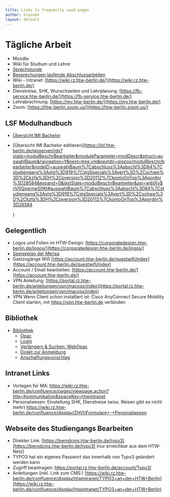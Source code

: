 ```yaml
---
title: Links to frequently used pages
author: kleinen
layout: default
---
```



# Tägliche Arbeit

* Moodle:
* Wiki für Studium und Lehre:
* [Sprechstunde](https://wiki.htw-berlin.de/confluence/display/fb4crskleinen/Sprechstunden+im+Sommersemester+2020)
* [Besprechungen laufende Abschlussarbeiten](https://wiki.htw-berlin.de/confluence/display/fb4crskleinen/Besprechungen+Abschlussarbeiten)
* Wiki - Intranet:  [https://wiki.rz.htw-berlin.de/](https://wiki.rz.htw-berlin.de/)  
* Dienstreise, SHK, Wunschzeiten und Lehrplanung: [https://fb-service.htw-berlin.de/](https://fb-service.htw-berlin.de/)
* Lehrabrechnung: [https://my.htw-berlin.de/](https://my.htw-berlin.de/)
* Zoom: [https://htw-berlin.zoom.us/](https://htw-berlin.zoom.us/)


## LSF Modulhandbuch
* [Übersicht IMI Bachelor](https://lsf.htw-berlin.de/qisserver/rds?state=modulBeschrGast&moduleParameter=modDescr&struct=auswahlBaum&navigation=Y&next=tree.vm&nextdir=qispos/modulBeschr/gast&nodeID=auswahlBaum%7Cabschluss%3Aabschl%3D84%7Cstudiengang%3Astg%3D919%7CstgSpecials%3Avert%3D%2Cschwp%3D%2Ckzfa%3DH%2Cpversion%3D20112%7CkontoOnTop%3Apordnr%3D28584&expand=0&lastState=modulBeschrGast&asi=3BSmmfhkCGjb$LWJbzpt#auswahlBaum%7Cabschluss%3Aabschl%3D84%7Cstudiengang%3Astg%3D919%7CstgSpecials%3Avert%3D%2Cschwp%3D%2Ckzfa%3DH%2Cpversion%3D20112%7CkontoOnTop%3Apordnr%3D28584)
* [Übersicht IMI Bachelor editieren](https://lsf.htw-berlin.de/qisserver/rds?state=modulBeschrBearbeiter&moduleParameter=modDescr&struct=auswahlBaum&navigation=Y&next=tree.vm&nextdir=qispos/modulBeschr/bearbeiter&nodeID=auswahlBaum%7Cabschluss%3Aabschl%3D84%7Cstudiengang%3Astg%3D919%7CstgSpecials%3Avert%3D%2Cschwp%3D%2Ckzfa%3DH%2Cpversion%3D20112%7CkontoOnTop%3Apordnr%3D28584&expand=0&lastState=modulBeschrBearbeiter&asi=wibIXy$nV0QsgrnwS0Kt#auswahlBaum%7Cabschluss%3Aabschl%3D84%7Cstudiengang%3Astg%3D919%7CstgSpecials%3Avert%3D%2Cschwp%3D%2Ckzfa%3DH%2Cpversion%3D20112%7CkontoOnTop%3Apordnr%3D28584

  )
## Gelegentlich

* Logos und Folien im HTW-Design: [https://corporatedesign.htw-berlin.de/logos/](https://corporatedesign.htw-berlin.de/logos/)
* [Speiseplan der Mensa](https://www.studentenwerk-berlin.de/mensen/speiseplan/htw_wilhelminenhof/index.html)
* Gastzugänge Wifi [https://account.htw-berlin.de/guestwifi/index](https://account.htw-berlin.de/guestwifi/index)
* Account / Email bearbeiten: [https://account.htw-berlin.de/](https://account.htw-berlin.de/)
* VPN Anleitung: [https://portal.rz.htw-berlin.de/anleitungen/vpn/macosx/index](https://portal.rz.htw-berlin.de/anleitungen/vpn/macosx/index)
* VPN Wenn Client schon installiert ist: Cisco AnyConnect Secure Mobility Client starten, mit https://vpn.htw-berlin.de verbinden

## Bibliothek

* [Bibliothek](https://bibliothek.htw-berlin.de)
    * [Opac](https://sisis.rz.htw-berlin.de/InfoGuideClient/start.do?Login=opacWH&SEARCHType=2&BaseURL=this)
    * [Login](https://sisis.rz.htw-berlin.de/InfoGuideClient/loginpage.do?methodToCall=showLogin)
    * [Verlängern & Suchen: WebOpac](https://sisis.rz.htw-berlin.de/InfoGuideClient/start.do?Login=opacWH&SEARCHType=2&BaseURL=this)
    * [Direkt zur Anmeldung](https://sisis.rz.htw-berlin.de/InfoGuideClient/start.do)
    * [Anschaffungsvorschlag](https://bibliothek.htw-berlin.de/literatur-suchen/anschaffungsvorschlag/?no_cache=1)

## Intranet Links
* Vorlagen für MA: https://wiki.rz.htw-berlin.de/confluence/pages/viewpage.action?title=Kommunikation&spaceKey=htwintranet
* Personalwesen: Einstellung SHK, Dienstreise (wiss. Reisen gibt es nicht mehr) https://wiki.rz.htw-berlin.de/confluence/display/ZHVI/Formulare+-+Personalwesen

## Webseite des Studiengangs Bearbeiten

* Direkter Link: [https://berndcms.htw-berlin.de/typo3](https://berndcms.htw-berlin.de/typo3) (nur erreichbar aus dem HTW-Netz)
* TYPO3 hat ein eigenes Passwort das innerhalb von Typo3 geändert werden kann
* Zugriff beantragen: https://portal.rz.htw-berlin.de/account/Typo3/
* Anleitungen (inkl. Link zum CMS:) [https://wiki.rz.htw-berlin.de/confluence/display/htwintranet/TYPO3+an+der+HTW+Berlin](https://wiki.rz.htw-berlin.de/confluence/display/htwintranet/TYPO3+an+der+HTW+Berlin)
